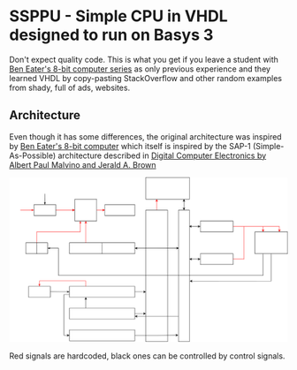 # SSPPU - Simple CPU in VHDL designed to run on Basys 3

Don't expect quality code. This is what you get if you leave a student with [Ben Eater's 8-bit computer series](https://www.youtube.com/playlist?list=PLowKtXNTBypGqImE405J2565dvjafglHU) as only previous experience and they learned VHDL by copy-pasting StackOverflow and other random examples from shady, full of ads, websites.

## Architecture

Even though it has some differences, the original architecture was inspired by [Ben Eater's 8-bit computer](https://www.youtube.com/watch?v=HyznrdDSSGM) which itself is inspired by the SAP-1 (Simple-As-Possible) architecture described in [Digital Computer Electronics by Albert Paul Malvino and Jerald A. Brown](https://archive.org/details/367026792DigitalComputerElectronicsAlbertPaulMalvinoAndJeraldABrownPdf1)

![Architecture Diagram](./architecture.svg)

Red signals are hardcoded, black ones can be controlled by control signals.
